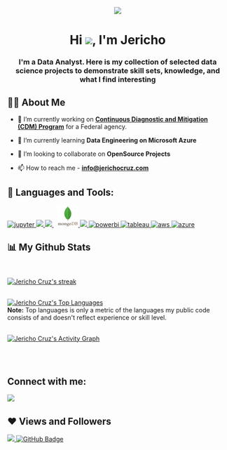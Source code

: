 <p align="center"><a href="#"><img width="50%" height="auto" src="https://miro.medium.com/max/1400/1*Ra02AqsQlC0KV229EvM98g.png"/></a></p>

<h1 align="center">Hi <img src="https://raw.githubusercontent.com/MartinHeinz/MartinHeinz/master/wave.gif" width="30px">, I'm Jericho</h1>
<h3 align="center">I'm a Data Analyst. Here is my collection of selected data science projects to demonstrate skill sets, knowledge, and what I find interesting</h3>


## 🙋‍♂️ About Me

- 🔭 I’m currently working on **[Continuous Diagnostic and Mitigation (CDM) Program](https://www.cisa.gov/cdm)** for a Federal agency.

- 🌱 I’m currently learning **Data Engineering on Microsoft Azure**

- 👯 I’m looking to collaborate on **OpenSource Projects**

- 📫 How to reach me -  **info@jerichocruz.com**

## 🚀 Languages and Tools:

<p align="left"> 
    <a href="https://jupyter.org/" target="_blank"> <img src="https://img.icons8.com/fluency/344/jupyter.png" alt="jupyter" width="48" height="48"/> </a> 
    <a href="https://www.python.org" target="_blank"> <img src="https://img.icons8.com/color/48/000000/python.png"/> </a> 
    <a style="padding-right:8px;" href="https://www.mysql.com/" target="_blank"> <img src="https://img.icons8.com/fluent/50/000000/mysql-logo.png"/> </a>
    <a href="https://www.mongodb.com/" target="_blank"> <img src="https://raw.githubusercontent.com/devicons/devicon/master/icons/mongodb/mongodb-original-wordmark.svg" alt="mongodb" width="48" height="48"/> </a>   
    <a href="https://git-scm.com/" target="_blank"> <img src="https://img.icons8.com/color/48/000000/git.png"/> </a> 
    <a href="https://powerbi.microsoft.com/en-us/" target="_blank"> <img src="https://img.icons8.com/color/344/power-bi.png" alt="powerbi" width="48" height="48"/> </a> 
    <a href="https://www.tableau.com/" target="_blank"> <img src="https://img.icons8.com/color/344/tableau-software.png" alt="tableau" width="48" height="48"/> </a> 
    <a href="https://aws.amazon.com/" target="_blank"> <img src="https://img.icons8.com/color/344/amazon-web-services.png" alt="aws" width="48" height="48"/> </a> 
    <a href="https://azure.microsoft.com/en-us/" target="_blank"> <img src="https://img.icons8.com/color/344/azure-1.png" alt="azure" width="48" height="48"/> </a> 
</p>



## 📊 My Github Stats

  <br/>
<p align="left">
    <a href="https://github.com/JerichoCruz/github-readme-streak-stats">
        <img title="🔥 Get streak stats for your profile at git.io/streak-stats" alt="Jericho Cruz's streak" src="https://github-readme-streak-stats.herokuapp.com/?user=JerichoCruz&theme=black-ice&hide_border=true&stroke=0000&background=060A0CD0"/>
    </a>
</p>

  <br/>
    <!-- <a href="https://github.com/JerichoCruz/github-readme-stats"><img alt="Jericho Cruz's Github Stats" src="https://github-readme-stats.vercel.app/api?username=JerichoCruz&show_icons=true&count_private=true&theme=react&hide_border=true&bg_color=0D1117" /></a> -->
  <a href="https://github.com/JerichoCruz/github-readme-stats"><img alt="Jericho Cruz's Top Languages" src="https://github-readme-stats.vercel.app/api/top-langs/?username=JerichoCruz&langs_count=8&count_private=true&layout=compact&theme=react&hide_border=true&bg_color=0D1117" /></a>
  <br/>
  <b>Note:</b> Top languages is only a metric of the languages my public code consists of and doesn't reflect experience or skill level.


<br/>
<br/>

<a href="https://github.com/JerichoCruz/github-readme-activity-graph"><img alt="Jericho Cruz's Activity Graph" src="https://activity-graph.herokuapp.com/graph?username=JerichoCruz&bg_color=0D1117&color=5BCDEC&line=5BCDEC&point=FFFFFF&hide_border=true" /></a>

<br/>
<br/>

## Connect with me:
<p align="left">

<a href = "https://www.linkedin.com/in/JerichoCruz"><img src="https://img.icons8.com/fluent/48/000000/linkedin.png"/></a>

</p>

## ❤ Views and Followers
<a href="https://github.com/JerichoCruz/github-profile-views-counter">
    <img src="https://komarev.com/ghpvc/?username=JerichoCruz">
</a>
<a href="https://github.com/JerichoCruz?tab=followers"><img src="https://img.shields.io/github/followers/JerichoCruz?label=Followers&style=social" alt="GitHub Badge"></a>
